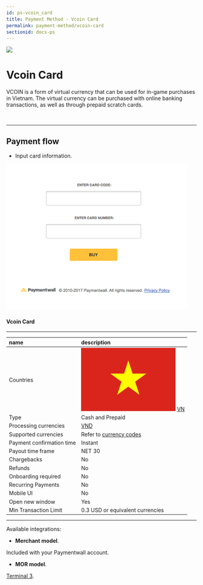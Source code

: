```yaml
---
id: ps-vcoin_card
title: Payment Method - Vcoin Card
permalink: payment-method/vcoin-card
sectionid: docs-ps
---
```


<div class="docs-ps-header">
    <div class="docs-ps-logo">
        <img src="https://api.paymentwall.com/images/ps_logos/pm_vcoincard.png">
    </div>
    <h1>Vcoin Card</h1>
</div>

<div class="docs-ps-body" markdown="1">

<div class="docs-ps-instructions" markdown="1">

VCOIN is a form of virtual currency that can be used for in-game purchases in Vietnam. The virtual currency can be purchased with online banking transactions, as well as through prepaid scratch cards.

<br>

***

## Payment flow

* Input card information.

<div class="docs-img">
    <img src="/textures/pic/payment-system/cash-and-prepaid/vcoin_card.png">
</div>

</div>



<div class="docs-ps-attributes" markdown="1">
<div class="docs-ps-attributes-body" markdown="1">

#### Vcoin Card

***

|name|description|
|:--|:--|
|Countries| <img class="flags" src="/textures/pic/flags/asia/vietnam.png"> [VN](https://en.wikipedia.org/wiki/Vietnam)|
|Type|Cash and Prepaid|
|Processing currencies|[VND](https://en.wikipedia.org/wiki/Vietnamese_%C4%91%E1%BB%93ng)|
|Supported currencies|Refer to [currency codes](/reference/currencies)|
|Payment confirmation time|Instant|
|Payout time frame| NET 30|
|Chargebacks|No|
|Refunds|No|
|Onboarding required| No|
|Recurring Payments|No|
|Mobile UI|No|
|Open new window|Yes|
|Min Transaction Limit|0.3 USD or equivalent currencies|

***

Available integrations:

* **Merchant model**.

Included with your Paymentwall account.

* **MOR model**.

[Terminal 3](https://www.terminal3.com/).

</div>
</div>

</div>
